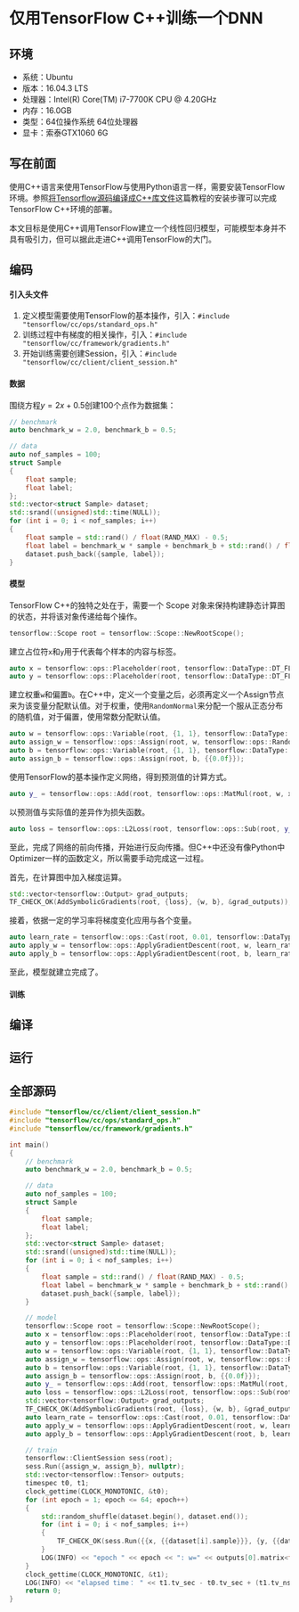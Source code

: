# 仅用TensorFlow C++训练一个DNN

## 环境

- 系统：Ubuntu
- 版本：16.04.3 LTS
- 处理器：Intel(R) Core(TM) i7-7700K CPU @ 4.20GHz
- 内存：16.0GB
- 类型：64位操作系统 64位处理器
- 显卡：索泰GTX1060 6G

## 写在前面

使用C++语言来使用TensorFlow与使用Python语言一样，需要安装TensorFlow环境。参照[将Tensorflow源码编译成C++库文件](./compilling-tensorflow-source-code-into-C++-library-file.md)这篇教程的安装步骤可以完成TensorFlow C++环境的部署。

本文目标是使用C++调用TensorFlow建立一个线性回归模型，可能模型本身并不具有吸引力，但可以据此走进C++调用TensorFlow的大门。

## 编码

#### 引入头文件

1. 定义模型需要使用TensorFlow的基本操作，引入：`#include "tensorflow/cc/ops/standard_ops.h"`
2. 训练过程中有梯度的相关操作，引入：`#include "tensorflow/cc/framework/gradients.h"`
3. 开始训练需要创建Session，引入：`#include "tensorflow/cc/client/client_session.h"`

#### 数据

围绕方程$y=2x+0.5$创建100个点作为数据集：

```c++
// benchmark
auto benchmark_w = 2.0, benchmark_b = 0.5;

// data
auto nof_samples = 100;
struct Sample 
{
    float sample;
    float label;
};
std::vector<struct Sample> dataset;
std::srand((unsigned)std::time(NULL));
for (int i = 0; i < nof_samples; i++)
{
    float sample = std::rand() / float(RAND_MAX) - 0.5;
    float label = benchmark_w * sample + benchmark_b + std::rand() / float(RAND_MAX) * 0.01;
    dataset.push_back({sample, label});
}
```

#### 模型

TensorFlow C++的独特之处在于，需要一个 Scope 对象来保持构建静态计算图的状态，并将该对象传递给每个操作。

```c++
tensorflow::Scope root = tensorflow::Scope::NewRootScope();
```

建立占位符`x`和`y`用于代表每个样本的内容与标签。

```c++
auto x = tensorflow::ops::Placeholder(root, tensorflow::DataType::DT_FLOAT);
auto y = tensorflow::ops::Placeholder(root, tensorflow::DataType::DT_FLOAT);
```

建立权重`w`和偏置`b`。在C++中，定义一个变量之后，必须再定义一个Assign节点来为该变量分配默认值。对于权重，使用`RandomNormal`来分配一个服从正态分布的随机值，对于偏置，使用常数分配默认值。

```c++
auto w = tensorflow::ops::Variable(root, {1, 1}, tensorflow::DataType::DT_FLOAT);
auto assign_w = tensorflow::ops::Assign(root, w, tensorflow::ops::RandomNormal(root, {1, 1}, tensorflow::DataType::DT_FLOAT));
auto b = tensorflow::ops::Variable(root, {1, 1}, tensorflow::DataType::DT_FLOAT);
auto assign_b = tensorflow::ops::Assign(root, b, {{0.0f}});
```

使用TensorFlow的基本操作定义网络，得到预测值的计算方式。

```c++
auto y_ = tensorflow::ops::Add(root, tensorflow::ops::MatMul(root, w, x), b);
```

以预测值与实际值的差异作为损失函数。

```c++
auto loss = tensorflow::ops::L2Loss(root, tensorflow::ops::Sub(root, y_, y));
```

至此，完成了网络的前向传播，开始进行反向传播。但C++中还没有像Python中Optimizer一样的函数定义，所以需要手动完成这一过程。

首先，在计算图中加入梯度运算。

```c++
std::vector<tensorflow::Output> grad_outputs;
TF_CHECK_OK(AddSymbolicGradients(root, {loss}, {w, b}, &grad_outputs));
```

接着，依据一定的学习率将梯度变化应用与各个变量。

```c++
auto learn_rate = tensorflow::ops::Cast(root, 0.01, tensorflow::DataType::DT_FLOAT);
auto apply_w = tensorflow::ops::ApplyGradientDescent(root, w, learn_rate, {grad_outputs[0]});
auto apply_b = tensorflow::ops::ApplyGradientDescent(root, b, learn_rate, {grad_outputs[1]});
```

至此，模型就建立完成了。

#### 训练



## 编译



## 运行



## 全部源码

```c++
#include "tensorflow/cc/client/client_session.h"
#include "tensorflow/cc/ops/standard_ops.h"
#include "tensorflow/cc/framework/gradients.h"

int main()
{
    // benchmark
    auto benchmark_w = 2.0, benchmark_b = 0.5;

    // data
    auto nof_samples = 100;
    struct Sample 
    {
        float sample;
        float label;
    };
    std::vector<struct Sample> dataset;
    std::srand((unsigned)std::time(NULL));
    for (int i = 0; i < nof_samples; i++)
    {
        float sample = std::rand() / float(RAND_MAX) - 0.5;
        float label = benchmark_w * sample + benchmark_b + std::rand() / float(RAND_MAX) * 0.01;
        dataset.push_back({sample, label});
    }

    // model
    tensorflow::Scope root = tensorflow::Scope::NewRootScope();
    auto x = tensorflow::ops::Placeholder(root, tensorflow::DataType::DT_FLOAT);
    auto y = tensorflow::ops::Placeholder(root, tensorflow::DataType::DT_FLOAT);
    auto w = tensorflow::ops::Variable(root, {1, 1}, tensorflow::DataType::DT_FLOAT);
    auto assign_w = tensorflow::ops::Assign(root, w, tensorflow::ops::RandomNormal(root, {1, 1}, tensorflow::DataType::DT_FLOAT));
    auto b = tensorflow::ops::Variable(root, {1, 1}, tensorflow::DataType::DT_FLOAT);
    auto assign_b = tensorflow::ops::Assign(root, b, {{0.0f}});
    auto y_ = tensorflow::ops::Add(root, tensorflow::ops::MatMul(root, w, x), b);
    auto loss = tensorflow::ops::L2Loss(root, tensorflow::ops::Sub(root, y_, y));
    std::vector<tensorflow::Output> grad_outputs;
    TF_CHECK_OK(AddSymbolicGradients(root, {loss}, {w, b}, &grad_outputs));
    auto learn_rate = tensorflow::ops::Cast(root, 0.01, tensorflow::DataType::DT_FLOAT);
    auto apply_w = tensorflow::ops::ApplyGradientDescent(root, w, learn_rate, {grad_outputs[0]});
    auto apply_b = tensorflow::ops::ApplyGradientDescent(root, b, learn_rate, {grad_outputs[1]});

    // train
    tensorflow::ClientSession sess(root);
    sess.Run({assign_w, assign_b}, nullptr);
    std::vector<tensorflow::Tensor> outputs;
    timespec t0, t1;
    clock_gettime(CLOCK_MONOTONIC, &t0);
    for (int epoch = 1; epoch <= 64; epoch++)
    {
        std::random_shuffle(dataset.begin(), dataset.end());
        for (int i = 0; i < nof_samples; i++)
        {
            TF_CHECK_OK(sess.Run({{x, {{dataset[i].sample}}}, {y, {{dataset[i].label}}}}, {w, b, loss, apply_w, apply_b}, &outputs));
        }
        LOG(INFO) << "epoch " << epoch << ": w=" << outputs[0].matrix<float>() << " b=" << outputs[1].matrix<float>() << " loss=" << outputs[2].scalar<float>();
    }
    clock_gettime(CLOCK_MONOTONIC, &t1);
    LOG(INFO) << "elapsed time： " << t1.tv_sec - t0.tv_sec + (t1.tv_nsec - t0.tv_nsec) * 1.0 / 1000000000 << "s";
    return 0;
}
```

